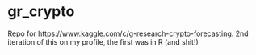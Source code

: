 # gr_crypto
Repo for https://www.kaggle.com/c/g-research-crypto-forecasting. 2nd iteration of this on my profile, the first was in R (and shit!)

